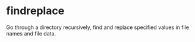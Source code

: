# findreplace
Go through a directory recursively, find and replace specified values in file names and file data. 
